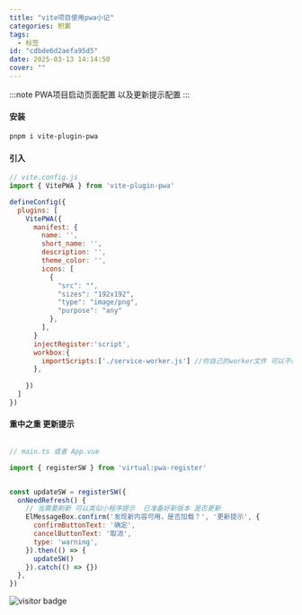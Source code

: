 ```yaml
---
title: "vite项目使用pwa小记"
categories: 积累
tags:
  - 标签
id: "cdbde6d2aefa95d5"
date: 2025-03-13 14:14:50
cover: ""
---
```


:::note
PWA项目启动页面配置 以及更新提示配置
:::

#### 安装

```bash
pnpm i vite-plugin-pwa
```

#### 引入

```js
// vite.config.js
import { VitePWA } from 'vite-plugin-pwa'

defineConfig({
  plugins: [
    VitePWA({
      manifest: {
        name: '',
        short_name: '',
        description: '',
        theme_color: '',
        icons: [
          {
            "src": "",
            "sizes": "192x192",
            "type": "image/png",
            "purpose": "any"
          },
        ],
      }
      injectRegister:'script',
      workbox:{
        importScripts:['./service-worker.js'] //你自己的worker文件 可以不传
      },
      
    })
  ]
})

```

#### 重中之重 更新提示
```js

// main.ts 或者 App.vue

import { registerSW } from 'virtual:pwa-register'


const updateSW = registerSW({
  onNeedRefresh() {
    // 当需要刷新 可以类似小程序提示  已准备好新版本 是否更新
    ElMessageBox.confirm('发现新内容可用，是否加载？', '更新提示', {
      confirmButtonText: '确定',
      cancelButtonText: '取消',
      type: 'warning',
    }).then(() => {
      updateSW()
    }).catch(() => {})
  },
})


```

![visitor badge](https://visitor-badge.laobi.icu/badge?page_id=Nicholas003.blog.cdbde6d2aefa95d5&format=true)
